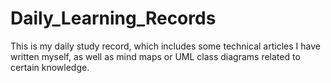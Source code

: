# Daily_Learning_Records

This is my daily study record, which includes some technical articles I have written myself, as well as mind maps or UML class diagrams related to certain knowledge.